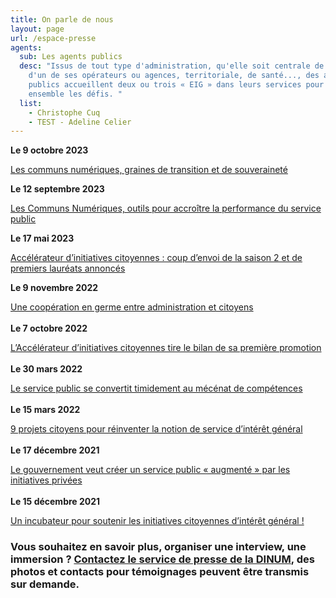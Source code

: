 ```yaml
---
title: On parle de nous
layout: page
url: /espace-presse
agents:
  sub: Les agents publics
  desc: "Issus de tout type d'administration, qu'elle soit centrale de l'Etat,
    d'un de ses opérateurs ou agences, territoriale, de santé..., des agents
    publics accueillent deux ou trois « EIG » dans leurs services pour relever
    ensemble les défis. "
  list:
    - Christophe Cuq
    - TEST - Adeline Celier
---
```

**Le 9 octobre 2023**

[Les communs numériques, graines de transition et de souveraineté](https://www.lemonde.fr/pixels/article/2023/10/09/les-communs-numeriques-graines-de-transition-et-de-souverainete_6193334_4408996.html)

**Le 12 septembre 2023**

[Les Communs Numériques, outils pour accroître la performance du service public](https://www.republik-it.fr/decideurs-it/achat-it/les-communs-numeriques-outils-pour-accroitre-la-performance-du-service-public.html)

**Le 17 mai 2023**

[Accélérateur d’initiatives citoyennes : coup d’envoi de la saison 2 et de premiers lauréats annoncés](https://www.numerique.gouv.fr/espace-presse/accelerateur-dinitiatives-citoyennes-saison-2/)

**Le 9 novembre 2022** 

[Une coopération en germe entre administration et citoyens](https://acteurspublics.fr/articles/une-cooperation-en-germe-entre-administration-et-citoyens)\
\
**Le 7 octobre 2022 [](https://www.aefinfo.fr/depeche/680264-l-accelerateur-d-initiatives-citoyennes-tire-le-bilan-de-sa-premiere-promotion)**

[L’Accélérateur d’initiatives citoyennes tire le bilan de sa première promotion](https://www.aefinfo.fr/depeche/680264-l-accelerateur-d-initiatives-citoyennes-tire-le-bilan-de-sa-premiere-promotion)\
\
**Le 30 mars 2022** 

[Le service public se convertit timidement au mécénat de compétences](https://www.lemonde.fr/politique/article/2022/03/30/le-service-public-se-convertit-timidement-au-mecenat-de-competences_6119801_823448.html)\
\
**Le 15 mars 2022** 

[9 projets citoyens pour réinventer la notion de service d’intérêt général](https://acteurspublics.fr/articles/9-projets-citoyens-pour-reinventer-la-notion-de-service-dinteret-general)\
\
**Le 17 décembre 2021**

[Le gouvernement veut créer un service public « augmenté » par les initiatives privées](https://www.lemonde.fr/politique/article/2021/12/17/le-gouvernement-veut-creer-un-service-public-augmente-par-les-initiatives-privees_6106519_823448.html)\
\
**Le 15 décembre 2021** 

[Un incubateur pour soutenir les initiatives citoyennes d’intérêt général !](https://www.elysee.fr/emmanuel-macron/2021/12/15/un-incubateur-pour-soutenir-les-initiatives-citoyennes-dinteret-general)

### Vous souhaitez en savoir plus, organiser une interview, une immersion ? [Contactez le service de presse de la DINUM](https://www.numerique.gouv.fr/espace-presse/), des photos et contacts pour témoignages peuvent être transmis sur demande.